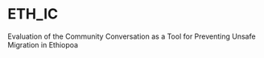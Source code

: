 # ETH_IC
Evaluation of the Community Conversation as a Tool for Preventing Unsafe Migration in Ethiopoa
